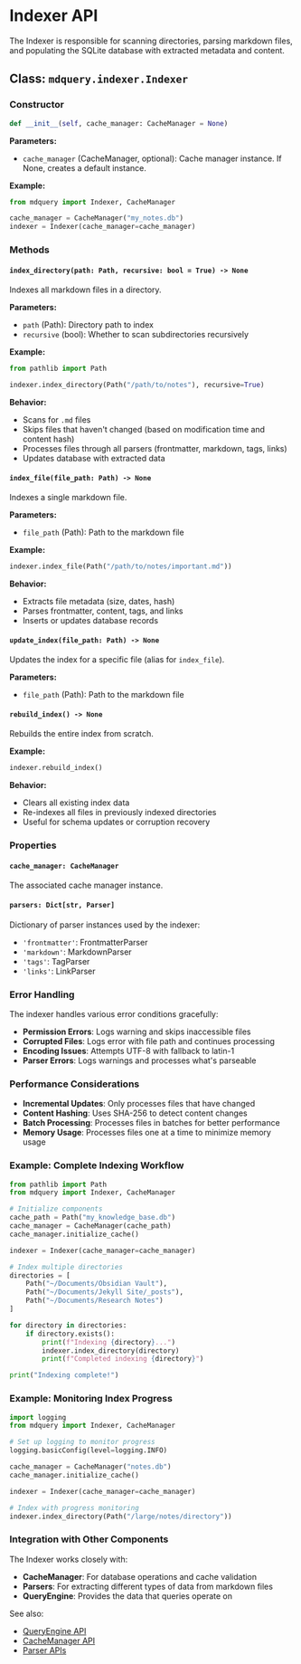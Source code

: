 # Indexer API

The Indexer is responsible for scanning directories, parsing markdown files, and populating the SQLite database with extracted metadata and content.

## Class: `mdquery.indexer.Indexer`

### Constructor

```python
def __init__(self, cache_manager: CacheManager = None)
```

**Parameters:**
- `cache_manager` (CacheManager, optional): Cache manager instance. If None, creates a default instance.

**Example:**
```python
from mdquery import Indexer, CacheManager

cache_manager = CacheManager("my_notes.db")
indexer = Indexer(cache_manager=cache_manager)
```

### Methods

#### `index_directory(path: Path, recursive: bool = True) -> None`

Indexes all markdown files in a directory.

**Parameters:**
- `path` (Path): Directory path to index
- `recursive` (bool): Whether to scan subdirectories recursively

**Example:**
```python
from pathlib import Path

indexer.index_directory(Path("/path/to/notes"), recursive=True)
```

**Behavior:**
- Scans for `.md` files
- Skips files that haven't changed (based on modification time and content hash)
- Processes files through all parsers (frontmatter, markdown, tags, links)
- Updates database with extracted data

#### `index_file(file_path: Path) -> None`

Indexes a single markdown file.

**Parameters:**
- `file_path` (Path): Path to the markdown file

**Example:**
```python
indexer.index_file(Path("/path/to/notes/important.md"))
```

**Behavior:**
- Extracts file metadata (size, dates, hash)
- Parses frontmatter, content, tags, and links
- Inserts or updates database records

#### `update_index(file_path: Path) -> None`

Updates the index for a specific file (alias for `index_file`).

**Parameters:**
- `file_path` (Path): Path to the markdown file

#### `rebuild_index() -> None`

Rebuilds the entire index from scratch.

**Example:**
```python
indexer.rebuild_index()
```

**Behavior:**
- Clears all existing index data
- Re-indexes all files in previously indexed directories
- Useful for schema updates or corruption recovery

### Properties

#### `cache_manager: CacheManager`

The associated cache manager instance.

#### `parsers: Dict[str, Parser]`

Dictionary of parser instances used by the indexer:
- `'frontmatter'`: FrontmatterParser
- `'markdown'`: MarkdownParser
- `'tags'`: TagParser
- `'links'`: LinkParser

### Error Handling

The indexer handles various error conditions gracefully:

- **Permission Errors**: Logs warning and skips inaccessible files
- **Corrupted Files**: Logs error with file path and continues processing
- **Encoding Issues**: Attempts UTF-8 with fallback to latin-1
- **Parser Errors**: Logs warnings and processes what's parseable

### Performance Considerations

- **Incremental Updates**: Only processes files that have changed
- **Content Hashing**: Uses SHA-256 to detect content changes
- **Batch Processing**: Processes files in batches for better performance
- **Memory Usage**: Processes files one at a time to minimize memory usage

### Example: Complete Indexing Workflow

```python
from pathlib import Path
from mdquery import Indexer, CacheManager

# Initialize components
cache_path = Path("my_knowledge_base.db")
cache_manager = CacheManager(cache_path)
cache_manager.initialize_cache()

indexer = Indexer(cache_manager=cache_manager)

# Index multiple directories
directories = [
    Path("~/Documents/Obsidian Vault"),
    Path("~/Documents/Jekyll Site/_posts"),
    Path("~/Documents/Research Notes")
]

for directory in directories:
    if directory.exists():
        print(f"Indexing {directory}...")
        indexer.index_directory(directory)
        print(f"Completed indexing {directory}")

print("Indexing complete!")
```

### Example: Monitoring Index Progress

```python
import logging
from mdquery import Indexer, CacheManager

# Set up logging to monitor progress
logging.basicConfig(level=logging.INFO)

cache_manager = CacheManager("notes.db")
cache_manager.initialize_cache()

indexer = Indexer(cache_manager=cache_manager)

# Index with progress monitoring
indexer.index_directory(Path("/large/notes/directory"))
```

### Integration with Other Components

The Indexer works closely with:

- **CacheManager**: For database operations and cache validation
- **Parsers**: For extracting different types of data from markdown files
- **QueryEngine**: Provides the data that queries operate on

See also:
- [QueryEngine API](query_engine.md)
- [CacheManager API](cache_manager.md)
- [Parser APIs](../parsers/)